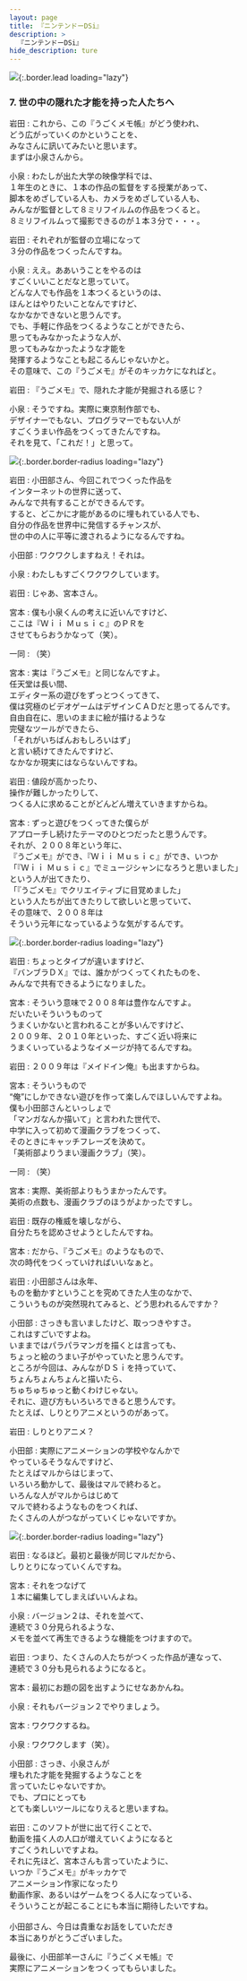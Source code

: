 ```yaml
---
layout: page
title: 『ニンテンドーDSi』
description: >
  『ニンテンドーDSi』
hide_description: ture
---
```


![](/interviews/jp/nds/dsi/vol8/img/mainvisual7.jpg){:.border.lead loading="lazy"}

### 7. 世の中の隠れた才能を持った人たちへ

岩田
: これから、この『うごくメモ帳』がどう使われ、<br>どう広がっていくのかということを、<br>みなさんに訊いてみたいと思います。<br>まずは小泉さんから。

小泉
: わたしが出た大学の映像学科では、<br>１年生のときに、１本の作品の監督をする授業があって、<br>脚本をめざしている人も、カメラをめざしている人も、<br>みんなが監督として８ミリフイルムの作品をつくると。<br>８ミリフイルムって撮影できるのが１本３分で・・・。

岩田
: それぞれが監督の立場になって<br>３分の作品をつくったんですね。

小泉
: ええ。ああいうことをやるのは<br>すごくいいことだなと思っていて。<br>どんな人でも作品を１本つくるというのは、<br>ほんとはやりたいことなんですけど、<br>なかなかできないと思うんです。<br>でも、手軽に作品をつくるようなことができたら、<br>思ってもみなかったような人が、<br>思ってもみなかったような才能を<br>発揮するようなことも起こるんじゃないかと。<br>その意味で、この『うごメモ』がそのキッカケになればと。

岩田
: 『うごメモ』で、隠れた才能が発掘される感じ？

小泉
: そうですね。実際に東京制作部でも、<br>デザイナーでもない、プログラマーでもない人が<br>すごくうまい作品をつくってきたんですね。<br>それを見て、「これだ！」と思って。

![](/interviews/jp/nds/dsi/vol8/img/image19.jpg){:.border.border-radius loading="lazy"}

岩田
: 小田部さん、今回これでつくった作品を<br>インターネットの世界に送って、<br>みんなで共有することができるんです。<br>すると、どこかに才能があるのに埋もれている人でも、<br>自分の作品を世界中に発信するチャンスが、<br>世の中の人に平等に渡されるようになるんですね。

小田部
: ワクワクしますねえ！それは。

小泉
: わたしもすごくワクワクしています。

岩田
: じゃあ、宮本さん。

宮本
: 僕も小泉くんの考えに近いんですけど、<br>ここは『Ｗｉｉ Ｍｕｓｉｃ』のＰＲを<br>させてもらおうかなって（笑）。

一同
: （笑）

宮本
: 実は『うごメモ』と同じなんですよ。<br>任天堂は長い間、<br>エディター系の遊びをずっとつくってきて、<br>僕は究極のビデオゲームはデザインＣＡＤだと思ってるんです。<br>自由自在に、思いのままに絵が描けるような<br>完璧なツールができたら、<br>「それがいちばんおもしろいはず」<br>と言い続けてきたんですけど、<br>なかなか現実にはならないんですね。

岩田
: 値段が高かったり、<br>操作が難しかったりして、<br>つくる人に求めることがどんどん増えていきますからね。

宮本
: ずっと遊びをつくってきた僕らが<br>アプローチし続けたテーマのひとつだったと思うんです。<br>それが、２００８年という年に、<br>『うごメモ』ができ、『Ｗｉｉ Ｍｕｓｉｃ』ができ、いつか<br>「『Ｗｉｉ Ｍｕｓｉｃ』でミュージシャンになろうと思いました」<br>という人が出てきたり、<br>「『うごメモ』でクリエイティブに目覚めました」<br>という人たちが出てきたりして欲しいと思っていて、<br>その意味で、２００８年は<br>そういう元年になっているような気がするんです。

![](/interviews/jp/nds/dsi/vol8/img/image20.jpg){:.border.border-radius loading="lazy"}

岩田
: ちょっとタイプが違いますけど、<br>『バンブラＤＸ』では、誰かがつくってくれたものを、<br>みんなで共有できるようになりました。

宮本
: そういう意味で２００８年は豊作なんですよ。<br>だいたいそういうものって<br>うまくいかないと言われることが多いんですけど、<br>２００９年、２０１０年といった、すごく近い将来に<br>うまくいっているようなイメージが持てるんですね。

岩田
: ２００９年は『メイドイン俺』も出ますからね。

宮本
: そういうもので<br>“俺”にしかできない遊びを作って楽しんでほしいんですよね。<br>僕も小田部さんといっしょで<br>「マンガなんか描いて」と言われた世代で、<br>中学に入って初めて漫画クラブをつくって、<br>そのときにキャッチフレーズを決めて。<br>「美術部よりうまい漫画クラブ」（笑）。

一同
: （笑）

宮本
: 実際、美術部よりもうまかったんです。<br>美術の点数も、漫画クラブのほうがよかったですし。

岩田
: 既存の権威を壊しながら、<br>自分たちを認めさせようとしたんですね。

宮本
: だから、『うごメモ』のようなもので、<br>次の時代をつくっていければいいなぁと。

岩田
: 小田部さんは永年、<br>ものを動かすということを究めてきた人生のなかで、<br>こういうものが突然現れてみると、どう思われるんですか？

小田部
: さっきも言いましたけど、取っつきやすさ。<br>これはすごいですよね。<br>いままではパラパラマンガを描くとは言っても、<br>ちょっと絵のうまい子がやっていたと思うんです。<br>ところが今回は、みんながＤＳｉを持っていて、<br>ちょんちょんちょんと描いたら、<br>ちゅちゅちゅっと動くわけじゃない。<br>それに、遊び方もいろいろできると思うんです。<br>たとえば、しりとりアニメというのがあって。

岩田
: しりとりアニメ？

小田部
: 実際にアニメーションの学校やなんかで<br>やっているそうなんですけど、<br>たとえばマルからはじまって、<br>いろいろ動かして、最後はマルで終わると。<br>いろんな人がマルからはじめて<br>マルで終わるようなものをつくれば、<br>たくさんの人がつながっていくじゃないですか。

![](/interviews/jp/nds/dsi/vol8/img/image21.jpg){:.border.border-radius loading="lazy"}

岩田
: なるほど。最初と最後が同じマルだから、<br>しりとりになっていくんですね。

宮本
: それをつなげて<br>１本に編集してしまえばいいんよね。

小泉
: バージョン２は、それを並べて、<br>連続で３０分見られるような、<br>メモを並べて再生できるような機能をつけますので。

岩田
: つまり、たくさんの人たちがつくった作品が連なって、<br>連続で３０分も見られるようになると。

宮本
: 最初にお題の図を出すようにせなあかんね。

小泉
: それもバージョン２でやりましょう。

宮本
: ワクワクするね。

小泉
: ワクワクします（笑）。

小田部
: さっき、小泉さんが<br>埋もれた才能を発掘するようなことを<br>言っていたじゃないですか。<br>でも、プロにとっても<br>とても楽しいツールになりえると思いますね。

岩田
: このソフトが世に出て行くことで、<br>動画を描く人の人口が増えていくようになると<br>すごくうれしいですよね。<br>それに先ほど、宮本さんも言っていたように、<br>いつか『うごメモ』がキッカケで<br>アニメーション作家になったり<br>動画作家、あるいはゲームをつくる人になっている、<br>そういうことが起こることにも本当に期待したいですね。<br><br>小田部さん、今日は貴重なお話をしていただき<br>本当にありがとうございました。

最後に、小田部羊一さんに『うごくメモ帳』で<br>実際にアニメーションをつくってもらいました。

